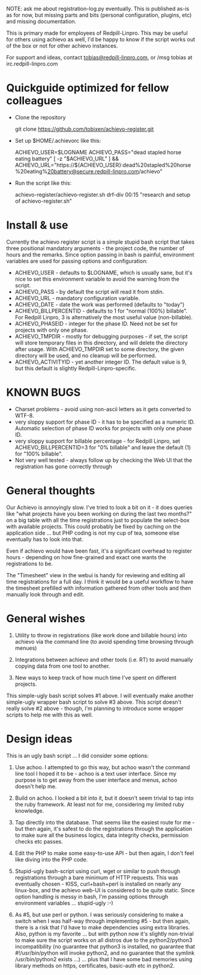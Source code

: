 NOTE: ask me about registration-log.py eventually.  This is published as-is as
for now, but missing parts and bits (personal configuration, plugins, etc) and
missing documentation.

This is primary made for employees of Redpill-Linpro.  This may be
useful for others using achievo as well, I'd be happy to know if the
script works out of the box or not for other achievo instances.

For support and ideas, contact tobias@redpill-linpro.com, or /msg
tobias at irc.redpill-linpro.com

Quickguide optimized for fellow colleagues
==========================================

* Clone the repository

    git clone https://github.com/tobixen/achievo-register.git

* Set up $HOME/.achievorc like this:

    ACHIEVO_USER=$LOGNAME  
    ACHIEVO_PASS="dead stapled horse eating battery"  
    [ -z "$ACHIEVO_URL" ] && ACHIEVO_URL="https://${ACHIEVO_USER}:dead%20stapled%20horse%20eating%20battery@secure.redpill-linpro.com/achievo"  

* Run the script like this:

    achievo-register/achievo-register.sh drf-div 00:15 "research and setup of achievo-register.sh"

Install & use
=============

Currently the achievo register script is a simple stupid bash script
that takes three positional mandatory arguments - the project code,
the number of hours and the remarks.  Since option passing in bash is
painful, environment variables are used for passing options and
configuration:

* ACHIEVO_USER - defaults to $LOGNAME, which is usually sane, but it's nice to set this environment variable to avoid the warning from the script.
* ACHIEVO_PASS - by default the script will read it from stdin.
* ACHIEVO_URL - mandatory configuration variable.
* ACHIEVO_DATE - date the work was performed (defaults to "today")
* ACHIEVO_BILLPERCENTID - defaults to 1 for "normal (100%) billable".  For Redpill Linpro, 3 is alternatively the most useful value (non-billable).
* ACHIEVO_PHASEID - integer for the phase ID.  Need not be set for projects with only one phase.
* ACHIEVO_TMPDIR - mostly for debugging purposes - if set, the script will store temporary files in this directory, and will delete the directory after usage.  With ACHIEVO_TMPDIR set to some directory, the given directory will be used, and no cleanup will be performed.
* ACHIEVO_ACTIVITYID - yet another integer ID.  The default value is 9, but this default is slightly Redpill-Linpro-specific.


KNOWN BUGS
==========

* Charset problems - avoid using non-ascii letters as it gets converted to WTF-8.
* very sloppy support for phase ID - it has to be specified as a numeric ID.  Automatic selection of phase ID works for projects with only one phase ID.
* very sloppy support for billable percentage - for Redpill Linpro, set ACHIEVO_BILLPERCENTID=3 for "0% billable" and leave the default (1) for "100% billable".
* Not very well tested - always follow up by checking the Web UI that the registration has gone correctly through

General thoughts
================

Our Achievo is annoyingly slow.  I've tried to look a bit on it - it
does queries like "what projects have you been working on during the
last two months?" on a big table with all the time registrations just
to populate the select-box with available projects.  This could
probably be fixed by caching on the application side ... but PHP
coding is not my cup of tea, someone else eventually has to look into
that.

Even if achievo would have been fast, it's a significant overhead to
register hours - depending on how fine-grained and exact one wants the
registrations to be.

The "Timesheet" view in the webui is handy for reviewing and editing
all time registrations for a full day.  I think it would be a useful
workflow to have the timesheet prefilled with information gathered
from other tools and then manually look through and edit.

General wishes
==============

1) Utility to throw in registrations (like work done and billable
hours) into achievo via the command line (to avoid spending time
browsing through menues)

2) Integrations between achievo and other tools (i.e. RT) to avoid
manually copying data from one tool to another.

3) New ways to keep track of how much time I've spent on different
projects.

This simple-ugly bash script solves #1 above.  I will eventually make
another simple-ugly wrapper bash script to solve #3 above.  This
script doesn't really solve #2 above - though, I'm planning to
introduce some wrapper scripts to help me with this as well.

Design ideas
============

This is an ugly bash script ... I did consider some options:

1) Use achoo.  I attempted to go this way, but achoo wasn't the
command line tool I hoped it to be - achoo is a text user interface.
Since my purpose is to get away from the user interface and menus,
achoo doesn't help me.

2) Build on achoo.  I looked a bit into it, but it doesn't seem
trivial to tap into the ruby framework.  At least not for me,
considering my limited ruby knowledge.

3) Tap directly into the database.  That seems like the easiest route
for me - but then again, it's safest to do the registrations through
the application to make sure all the business logics, data integrity
checks, permission checks etc passes.

4) Edit the PHP to make some easy-to-use API - but then again, I don't
feel like diving into the PHP code.

5) Stupid-ugly bash-script using curl, wget or similar to push through
registrations through a bare minimum of HTTP requests.  This was
eventually chosen - KISS, curl+bash+perl is installed on nearly any
linux-box, and the achievo web-UI is considered to be quite static.
Since option handling is messy in bash, I'm passing options through
environment variables ... stupid-ugly :-)

6) As #5, but use perl or python.  I was seriously considering to make
a switch when I was half-way through implementing #5 - but then again,
there is a risk that I'd have to make dependencies using extra
libraries.  Also, python is my favorite ... but with python now it's
slightly non-trivial to make sure the script works on all distros due
to the python2/python3 incompatibility (no guarantee that python3 is
installed, no guarantee that #!/usr/bin/python will invoke python2,
and no guarantee that the symlink /usr/bin/python2 exists ...)
... plus that I have some bad memories using library methods on https,
certificates, basic-auth etc in python2.

